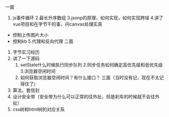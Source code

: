 一面
1. js事件循环
2.最长升序数组
3.jsonp的原理，如何实现，如何实现跨域
4.讲了vue项目和在字节干的事，问canvas处理实真
- 控制上传图片大小
- 控制kb
5.代理和反向代理
二面
1. 字节实习经历
2. 讲了一下源码
   1. setState什么时候执行同步队列
   2.同步任务如何确定高优先级和低优先级
   3.浏览器空闲时间
   4. 如何获取浏览器空闲时间？有什么接口？
三面（当时没有记，现在不太记得住了）
1. 算法，套信封
2. 设计安全带（安全带为什么可以正常的往外扯，但是刹车的时候就不会往外扯）
3. css树和html树的对应关系